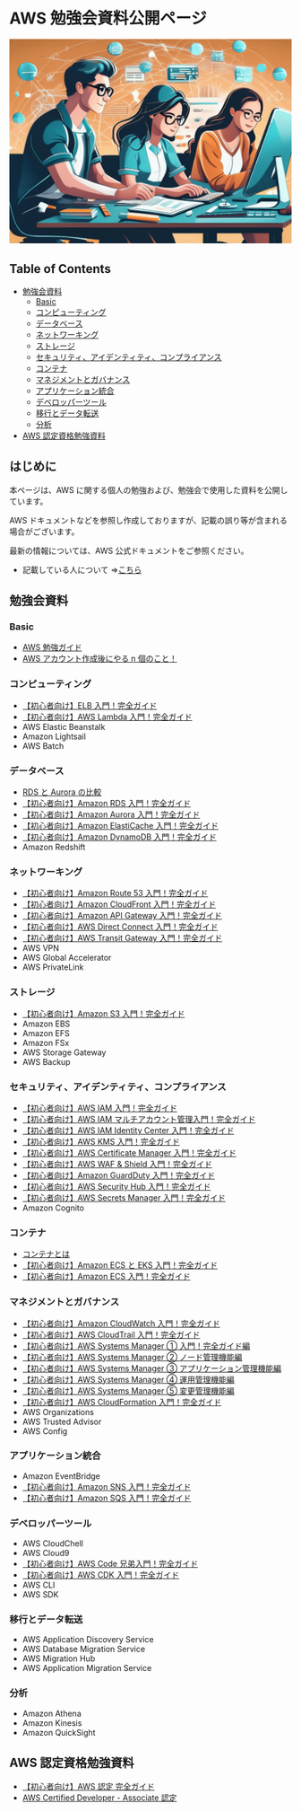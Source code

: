 # AWS 勉強会資料公開ページ<!-- omit in toc -->

<img src="https://github.com/ishiharatma/aws-study/blob/main/banner2.png?raw=true" />

## Table of Contents<!-- omit in toc -->

- [勉強会資料](#勉強会資料)
  - [Basic](#basic)
  - [コンピューティング](#コンピューティング)
  - [データベース](#データベース)
  - [ネットワーキング](#ネットワーキング)
  - [ストレージ](#ストレージ)
  - [セキュリティ、アイデンティティ、コンプライアンス](#セキュリティアイデンティティコンプライアンス)
  - [コンテナ](#コンテナ)
  - [マネジメントとガバナンス](#マネジメントとガバナンス)
  - [アプリケーション統合](#アプリケーション統合)
  - [デベロッパーツール](#デベロッパーツール)
  - [移行とデータ転送](#移行とデータ転送)
  - [分析](#分析)
- [AWS 認定資格勉強資料](#aws-認定資格勉強資料)

## はじめに<!-- omit in toc -->

本ページは、AWS に関する個人の勉強および、勉強会で使用した資料を公開しています。

AWS ドキュメントなどを参照し作成しておりますが、記載の誤り等が含まれる場合がございます。

最新の情報については、AWS 公式ドキュメントをご参照ください。

- 記載している人について ⇒[こちら](https://ishiharatma.github.io/resume/)

## 勉強会資料

### Basic

- <a href="./aws-study-guide/index.html" target="_blank">AWS 勉強ガイド</a>
- <a href="./aws-account-Initial-setting/index.html" target="_blank">AWS アカウント作成後にやる n 個のこと！</a>

### コンピューティング

- <a href="./elb-overview/index.html" target="_blank">【初心者向け】ELB 入門！完全ガイド</a>
- <a href="./lambda-overview/index.html" target="_blank">【初心者向け】AWS Lambda 入門！完全ガイド</a>
- AWS Elastic Beanstalk
- Amazon Lightsail
- AWS Batch

### データベース

- <a href="./rds-aurora-overview/index.html" target="_blank">RDS と Aurora の比較</a>
- <a href="./rds-overview/index.html" target="_blank">【初心者向け】Amazon RDS 入門！完全ガイド</a>
- <a href="./aurora-overview/index.html" target="_blank">【初心者向け】Amazon Aurora 入門！完全ガイド</a>
- <a href="./elasticache-overview/index.html" target="_blank">【初心者向け】Amazon ElastiCache 入門！完全ガイド</a>
- <a href="./dynamodb-overview/index.html" target="_blank">【初心者向け】Amazon DynamoDB 入門！完全ガイド</a>
- Amazon Redshift

### ネットワーキング

- <a href="./route53-overview/index.html" target="_blank">【初心者向け】Amazon Route 53 入門！完全ガイド</a>
- <a href="./cloudfront-overview/index.html" target="_blank">【初心者向け】Amazon CloudFront 入門！完全ガイド</a>
- <a href="./apigw-overview/index.html" target="_blank">【初心者向け】Amazon API Gateway 入門！完全ガイド</a>
- <a href="./directconnect-overview/index.html" target="_blank">【初心者向け】AWS Direct Connect 入門！完全ガイド</a>
- <a href="./transitgw-overview/index.html" target="_blank">【初心者向け】AWS Transit Gateway 入門！完全ガイド</a>
- AWS VPN
- AWS Global Accelerator
- AWS PrivateLink

### ストレージ

- <a href="./s3-overview/index.html" target="_blank">【初心者向け】Amazon S3 入門！完全ガイド</a>
- Amazon EBS
- Amazon EFS
- Amazon FSx
- AWS Storage Gateway
- AWS Backup

### セキュリティ、アイデンティティ、コンプライアンス

- <a href="./iam-overview/index.html" target="_blank">【初心者向け】AWS IAM 入門！完全ガイド</a>
- <a href="./iam-multi-account/index.html" target="_blank">【初心者向け】AWS IAM マルチアカウント管理入門！完全ガイド</a>
- <a href="./iam-identity-center-overview/index.html" target="_blank">【初心者向け】AWS IAM Identity Center 入門！完全ガイド</a>
- <a href="./kms-overview/index.html" target="_blank">【初心者向け】AWS KMS 入門！完全ガイド</a>
- <a href="./acm-overview/index.html" target="_blank">【初心者向け】AWS Certificate Manager 入門！完全ガイド</a>
- <a href="./waf-and-shield-overview/index.html" target="_blank">【初心者向け】AWS WAF & Shield 入門！完全ガイド</a>
- <a href="./guardduty-overview/index.html" target="_blank">【初心者向け】Amazon GuardDuty 入門！完全ガイド</a>
- <a href="./securityhub-overview/index.html" target="_blank">【初心者向け】AWS Security Hub 入門！完全ガイド</a>
- <a href="./secretsmanager-overview/index.html" target="_blank">【初心者向け】AWS Secrets Manager 入門！完全ガイド</a>
- Amazon Cognito

### コンテナ

- <a href="./container-overview/index.html" target="_blank">コンテナとは</a>
- <a href="./ecs-vs-eks/index.html" target="_blank">【初心者向け】Amazon ECS と EKS 入門！完全ガイド</a>
- <a href="./ecs-overview/index.html" target="_blank">【初心者向け】Amazon ECS 入門！完全ガイド</a>

### マネジメントとガバナンス

- <a href="./cloudwatch-overview/index.html" target="_blank">【初心者向け】Amazon CloudWatch 入門！完全ガイド</a>
- <a href="./cloudtrail-overview/index.html" target="_blank">【初心者向け】AWS CloudTrail 入門！完全ガイド</a>
- <a href="./ssm-overview/index.html" target="_blank">【初心者向け】AWS Systems Manager ① 入門！完全ガイド編</a>
- <a href="./ssm-nodes-overview/index.html" target="_blank">【初心者向け】AWS Systems Manager ② ノード管理機能編</a>
- <a href="./ssm-apps-overview/index.html" target="_blank">【初心者向け】AWS Systems Manager ③ アプリケーション管理機能編</a>
- <a href="./ssm-ops-overview/index.html" target="_blank">【初心者向け】AWS Systems Manager ④ 運用管理機能編</a>
- <a href="./ssm-changes-overview/index.html" target="_blank">【初心者向け】AWS Systems Manager ⑤ 変更管理機能編</a>
- <a href="./cfn-overview/index.html" target="_blank">【初心者向け】AWS CloudFormation 入門！完全ガイド</a>
- AWS Organizations
- AWS Trusted Advisor
- AWS Config

### アプリケーション統合

- Amazon EventBridge
- <a href="./sns-overview/index.html" target="_blank">【初心者向け】Amazon SNS 入門！完全ガイド</a>
- <a href="./sqs-overview/index.html" target="_blank">【初心者向け】Amazon SQS 入門！完全ガイド</a>

### デベロッパーツール

- AWS CloudChell
- AWS Cloud9
- <a href="./codexx-overview/index.html" target="_blank">【初心者向け】AWS Code 兄弟入門！完全ガイド</a>
- <a href="./cdk-overview/index.html" target="_blank">【初心者向け】AWS CDK 入門！完全ガイド</a>
- AWS CLI
- AWS SDK

### 移行とデータ転送

- AWS Application Discovery Service
- AWS Database Migration Service
- AWS Migration Hub
- AWS Application Migration Service

### 分析

- Amazon Athena
- Amazon Kinesis
- Amazon QuickSight

## AWS 認定資格勉強資料

- <a href="./aws-certification/index.html" target="_blank">【初心者向け】AWS 認定 完全ガイド</a>
- <a href="./aws-certified-dva-keyword/index.html" target="_blank">AWS Certified Developer - Associate 認定</a>
